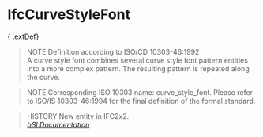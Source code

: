 IfcCurveStyleFont
=================
{ .extDef}  
> NOTE  Definition according to ISO/CD 10303-46:1992  
> A curve style font combines several curve style font pattern entities into a
> more complex pattern. The resulting pattern is repeated along the curve.  
  
> NOTE  Corresponding ISO 10303 name: curve_style_font. Please refer to ISO/IS
> 10303-46:1994 for the final definition of the formal standard.  
  
> HISTORY  New entity in IFC2x2.  
[ _bSI
Documentation_](https://standards.buildingsmart.org/IFC/DEV/IFC4_2/FINAL/HTML/schema/ifcpresentationappearanceresource/lexical/ifccurvestylefont.htm)


